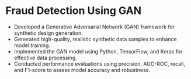 # Fraud Detection Using GAN
- Developed a Generative Adversarial Network (GAN) framework for synthetic design generation.
- Generated high-quality, realistic synthetic data samples to enhance model training.
- Implemented the GAN model using Python, TensorFlow, and Keras for effective data processing.
- Conducted performance evaluations using precision, AUC-ROC, recall, and F1-score to assess model accuracy and robustness.
